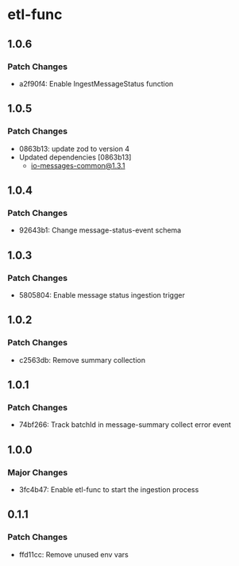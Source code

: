 # etl-func

## 1.0.6

### Patch Changes

- a2f90f4: Enable IngestMessageStatus function

## 1.0.5

### Patch Changes

- 0863b13: update zod to version 4
- Updated dependencies [0863b13]
  - io-messages-common@1.3.1

## 1.0.4

### Patch Changes

- 92643b1: Change message-status-event schema

## 1.0.3

### Patch Changes

- 5805804: Enable message status ingestion trigger

## 1.0.2

### Patch Changes

- c2563db: Remove summary collection

## 1.0.1

### Patch Changes

- 74bf266: Track batchId in message-summary collect error event

## 1.0.0

### Major Changes

- 3fc4b47: Enable etl-func to start the ingestion process

## 0.1.1

### Patch Changes

- ffd11cc: Remove unused env vars
